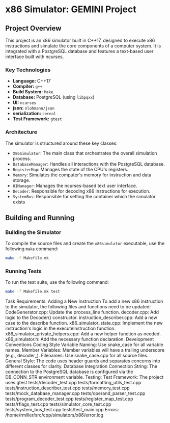# x86 Simulator: GEMINI Project

## Project Overview

This project is an x86 simulator built in C++17, designed to execute x86 instructions and simulate the core components of a computer system. It is integrated with a PostgreSQL database and features a text-based user interface built with ncurses.

### Key Technologies

*   **Language:** C++17
*   **Compiler:** `g++`
*   **Build System:** `Make`
*   **Database:** PostgreSQL (using `libpqxx`)
*   **UI:** `ncurses`
*   **json:** `nlohmann/json`
*   **serialization:** `cereal`
*   **Test Framework:** `gtest`

### Architecture

The simulator is structured around these key classes:

*   `X86Simulator`: The main class that orchestrates the overall simulation process.
*   `DatabaseManager`: Handles all interactions with the PostgreSQL database.
*   `RegisterMap`: Manages the state of the CPU's registers.
*   `Memory`: Simulates the computer's memory for instruction and data storage.
*   `UIManager`: Manages the ncurses-based text user interface.
*   `Decoder`: Responsible for decoding x86 instructions for execution.
*   `SystemBus`: Responsible for setting the container which the simulator exists


## Building and Running

### Building the Simulator

To compile the source files and create the `x86simulator` executable, use the following `make` command:

```bash
make -f Makefile.mk
```

### Running Tests

To run the test suite, use the following command:

```bash
make -f Makefile.mk test
```


Task Requirements: Adding a New Instruction
To add a new x86 instruction to the simulator,
the following files and functions need to be updated:
CodeGenerator.cpp: Update the process_line function.
decoder.cpp: Add logic to the Decoder() constructor.
instruction_describer.cpp: Add a new case to the describe function.
x86_simulator_state.cpp: Implement the new instruction's logic in the executeInstruction function.
x86_simulator_private_helpers.cpp: Add a new helper function as needed.
x86_simulator.h: Add the necessary function declaration. 
Development Conventions
Coding Style
Variable Naming: Use snake_case for all variable names.
Member Variables: Member variables will have a trailing underscore (e.g., decoder_).
Filenames: Use snake_case.cpp for all source files.
General Style: The code uses header guards and separates concerns into different classes for clarity. 
Database Integration
Connection String: The connection to the PostgreSQL database is configured via the DB_CONN_STR environment variable.
Testing:
Test Framework: The project uses gtest
tests/decoder_test.cpp
tests/formatting_utils_test.cpp
tests/instruction_describer_test.cpp
tests/memory_test.cpp
tests/mock_database_manager.cpp
tests/operand_parser_test.cpp
tests/program_decoder_test.cpp
tests/register_map_test.cpp
tests/rflags_test.cpp
tests/simulator_core_test.cpp
tests/system_bus_test.cpp
tests/test_main.cpp
Errors:
/home/rmiller/src/cpp/simulators/x86/error.log
